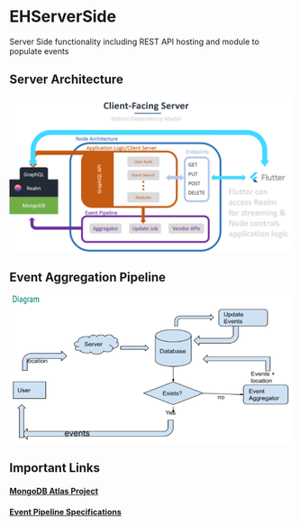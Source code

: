 # EHServerSide
Server Side functionality including REST API hosting and module to populate events

## Server Architecture
![](docs/server-design.png)

## Event Aggregation Pipeline
![](docs/SystemDesign.PNG)

## Important Links
#### [MongoDB Atlas Project](https://cloud.mongodb.com/v2/5f11c4bedce68c1b046d477a#clusters)
#### [Event Pipeline Specifications](https://docs.google.com/document/d/1LtYu7GsE3GkyarR64BEOXA1TbmIn71SkG5B7ZppluqM/edit#)
